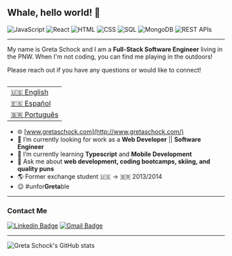 ## Whale, hello world! 🐳 

![JavaScript](https://img.shields.io/badge/JavaScript-520+_Hours-success)
![React](https://img.shields.io/badge/React-161+_Hours-9cf)
![HTML](https://img.shields.io/badge/HTML-40+_Hours-red)
![CSS](https://img.shields.io/badge/CSS-60+_Hours-blueviolet)
![SQL](https://img.shields.io/badge/SQL-30+_Hours-informational)
![MongoDB](https://img.shields.io/badge/MongoDB-10+_Hours-green)
![REST APIs](https://img.shields.io/badge/REST_APIs-20+_Hours-important)

---
My name is Greta Schock and I am a **Full-Stack Software Engineer** living in the PNW. When I'm not coding, you can find me playing in the outdoors!

Please reach out if you have any questions or would like to connect!

<table align="right">
 <tr><td><a href="README.md" target="_blank">🇺🇸 English</a></td></tr>
 <tr><td><a href="README_sp.md" target="_blank">🇪🇸 Español</a></td></tr>
 <tr><td><a href="README_pt.md"target="_blank">🇧🇷 Português</a></td></tr>
</table>

- 🌐 [www.gretaschock.com](http://www.gretaschock.com/)
- 🔭 I’m currently looking for work as a **Web Developer** || **Software Engineer**
- 🌱 I’m currently learning **Typescript** and **Mobile Development**
- 💬 Ask me about **web development, coding bootcamps, skiing, and quality puns**
- 🌎 Former exchange student 🇺🇸 → 🇧🇷 2013/2014
- 😉  #unfor<strong>Greta</strong>ble


---
### Contact Me
[![Linkedin Badge](https://img.shields.io/badge/-Greta_Schock-blue?style=flat-square&logo=Linkedin&logoColor=white&link=https://www.linkedin.com/in/greta-schock/)](https://www.linkedin.com/in/greta-schock/)
[![Gmail Badge](https://img.shields.io/badge/-greta.schock@gmail.com-d14836?style=flat-square&logo=Gmail&logoColor=white&link=mailto:greta.schock@gmail.com)](mailto:greta.schock@gmail.com)

---
![Greta Schock's GitHub stats](https://github-readme-stats.vercel.app/api?username=greta-schock&show_icons=true&theme=vue&count_private=true)

